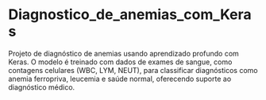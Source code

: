 # Diagnostico_de_anemias_com_Keras
Projeto de diagnóstico de anemias usando aprendizado profundo com Keras. O modelo é treinado com dados de exames de sangue, como contagens celulares (WBC, LYM, NEUT), para classificar diagnósticos como anemia ferropriva, leucemia e saúde normal, oferecendo suporte ao diagnóstico médico.
